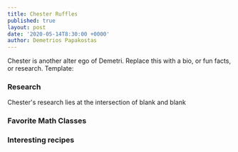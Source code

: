 ```yaml
---
title: Chester Ruffles
published: true
layout: post
date: '2020-05-14T8:30:00 +0000'
author: Demetrios Papakostas
---
```


Chester is another alter ego of Demetri.  Replace this with a bio, or fun facts, or research.  Template:

### Research

Chester's research lies at the intersection of blank and blank

### Favorite Math Classes


### Interesting recipes
